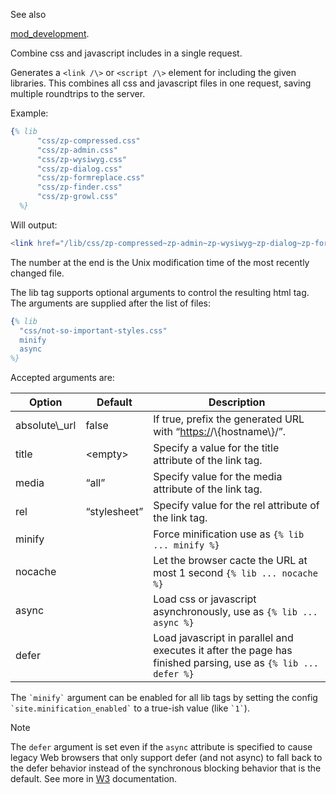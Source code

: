 See also

[mod\_development](/id/doc_module_mod_development).

Combine css and javascript includes in a single request.

Generates a `<link /\>` or `<script /\>` element for including the given libraries. This combines all css and javascript files in one request, saving multiple roundtrips to the server.

Example:


```erlang
{% lib
      "css/zp-compressed.css"
      "css/zp-admin.css"
      "css/zp-wysiwyg.css"
      "css/zp-dialog.css"
      "css/zp-formreplace.css"
      "css/zp-finder.css"
      "css/zp-growl.css"
  %}
```

Will output:


```erlang
<link href="/lib/css/zp-compressed~zp-admin~zp-wysiwyg~zp-dialog~zp-formreplace~zp-finder~zp-growl~63417066183.css" type="text/css" media="all" rel="stylesheet" />
```

The number at the end is the Unix modification time of the most recently changed file.

The lib tag supports optional arguments to control the resulting html tag. The arguments are supplied after the list of files:


```erlang
{% lib
  "css/not-so-important-styles.css"
  minify
  async
%}
```

Accepted arguments are:

| Option         | Default      | Description                                                                      |
| -------------- | ------------ | -------------------------------------------------------------------------------- |
| absolute\\_url | false        | If true, prefix the generated URL with “<https:/>/\\{hostname\\}/”.              |
| title          | &lt;empty>   | Specify a value for the title attribute of the link tag.                         |
| media          | “all”        | Specify value for the media attribute of the link tag.                           |
| rel            | “stylesheet” | Specify value for the rel attribute of the link tag.                             |
| minify         |              | Force minification use as `{% lib ... minify %}`                                 |
| nocache        |              | Let the browser cacte the URL at most 1 second  `{% lib ... nocache %}`          |
| async          |              | Load css or javascript asynchronously, use as  `{% lib ... async %}`             |
| defer          |              | Load javascript in parallel and executes it after the page has finished parsing, use as `{% lib ... defer %}` |

The `` `minify` `` argument can be enabled for all lib tags by setting the config `` `site.minification_enabled` `` to a true-ish value (like `` `1` ``).

Note

The `defer` argument is set even if the `async` attribute is specified to cause legacy Web browsers that only support defer (and not async) to fall back to the defer behavior instead of the synchronous blocking behavior that is the default. See more in [W3](https://www.w3.org/TR/2011/WD-html5-20110525/scripting-1.html#attr-script-async) documentation.